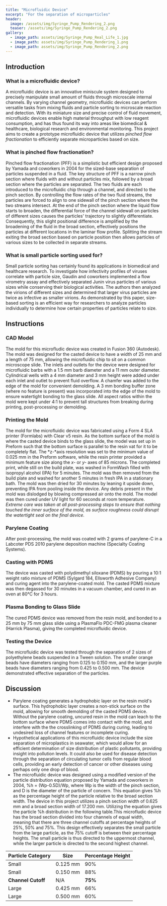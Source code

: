 ```yaml
---
title: "Microfluidic Device"
excerpt: "For the separation of microparticles"
header:
  image: /assets/img/Syringe_Pump_Rendering_2.png
  teaser: /assets/img/Syringe_Pump_Rendering_2.png
gallery:
  - image_path: assets/img/Syringe_Pump_Real_Life_1.jpg
  - image_path: assets/img/Syringe_Pump_Rendering_1.png
  - image_path: assets/img/Syringe_Pump_Rendering_2.png
---
```


## **Introduction**

### What is a microfluidic device?
A microfluidic device is an innovative miniscule system designed to precisely manipulate small amount of fluids through microscale internal channels. By varying channel geometry, microfluidic devices can perform versatile tasks from mixing fluids and particle sorting to microscale reaction and detection. With its miniature size and precise control of fluid movement, microfluidic devices enable high material throughput with low reagent consumption, and has thus found its way into areas like biomedical & healthcare, biological research and environmental monitoring. This project aims to create a prototype microfluidic device that utilizes *pinched flow fractionation* to efficiently separate microparticles based on size.

### What is pinched flow fractionation?
Pinched flow fractionation (PFF) is a simplistic but efficient design proposed by Yamada and coworkers in 2004 for the sized-base separation of particles suspended in a fluid. The key structure of PFF is a narrow pinch section where fluids with and without particles mix, followed by a broad section where the particles are separated. The two fluids are each introduced to the microfluidic chip through a channel, and directed to the pinch section. By controlling the flow rates of the two fluid streams, the particles are forced to align to one sidewall of the pinch section where the two streams intersect. At the end of the pinch section where the liquid flow starts to broaden, the differential force of the channel sidewall on particles of different sizes causes the particles' trajectory to slightly differentiate. Consequently, this slight positional difference is amplified by the broadening of the fluid in the broad section, effectively positions the particles at different locations in the laminar flow profile. Splitting the stream exiting the broad section based on particle position then allows particles of various sizes to be collected in separate streams.

### What is small particle sorting used for?
Small particle sorting has certainly found its applications in biomedical and healthcare research. To investigate how infectivity profiles of viruses correlate with particle size, Gaudin and coworkers implemented a flow virometry assay and effectively separated Junin virus particles of various sizes while conserving their biological activities. The authors then analyzed the virions of different sizes and determined that larger virus particles are twice as infective as smaller virions. As demonstrated by this paper, size-based sorting is an efficient way for researchers to analyze particles individually to determine how certain properties of particles relate to size.

## **Instructions**

### CAD Model
The mold for this microfludic device was created in Fusion 360 (Autodesk). The mold was designed for the casted device to have a width of 25 mm and a length of 75 mm, allowing the microfluidic chip to sit on a common microscope slide. The inlets and outlets for the device were designed for microfluidic barbs with a 1.5 mm barb diameter and a 11 mm outer diameter. Cylindrical wells with a 4 mm diameter and 3 mm height were added under each inlet and outlet to prevent fluid overflow. A chamfer was added to the edge of the mold for convenient demolding. A 3 mm bonding buffer zone (where no feature is present) was incorporated into the edge of the mold to ensure watertight bonding to the glass slide.  All aspect ratios within the mold were kept under 4:1 to prevent tall structures from breaking during printing, post-processing or demolding.

### Printing the Mold
The mold for the microfluidic device was fabricated using a Form 4 SLA printer (Formlabs) with Clear v5 resin. As the bottom surface of the mold is where the casted device binds to the glass slide, the model was set up in Preform such that the bottom surface is parallel to the resin vat for it to be completely flat. The *z-*axis resolution was set to the minimum value of 0.025 mm in the Preform software, while the resin printer provided a minimum feature size along the *x-* or *y-* axes of 85 microns. The completed print, while still on the build plate, was washed in FormWash filled with isopropyl alcohol (IPA) for 5 minutes. The mold was then removed from the build plate and washed for another 5 minutes in fresh IPA in a stationary bath. The mold was then dried for 30 minutes by leaning it upside down, preventing IPA from pooling inside the device. Any debris present in the mold was dislodged by blowing compressed air onto the mold. The model was then cured under UV light for 60 seconds at room temperature. 
*Extreme care was taken at all post-processing steps to ensure that nothing touched the inner surface of the mold, as surface roughness could disrupt the watertight seal on the final device.*

### Parylene Coating
After post-processing, the mold was coated with 2 grams of parylene-C in a Labcoter PDS 2010 parylene deposition machine (Specialty Coating Systems).

### Casting with PDMS
The device was casted with polydimethyl siloxane (PDMS) by pouring a 10:1 weight ratio mixture of PDMS (Sylgard 184, Ellsworth Adhesive Company) and curing agent into the parylene-coated mold. The casted PDMS mixture was then degassed for 30 minutes in a vacuum chamber, and cured in an oven at 80°C for 3 hours.

### Plasma Bonding to Glass Slide
The cured PDMS device was removed from the resin mold, and bonded to a 25 mm by 75 mm glass slide using a PlasmaFlo PDC-FMG plasma cleaner (Harrick Plasma), giving the completed microfluidic device.

### Testing the Device
The microfluidic device was tested through the separation of 2 sizes of polyethylene beads suspended in a Tween solution. The smaller orange beads have diameters ranging from 0.125 to 0.150 mm, and the larger purple beads have diameters ranging from 0.425 to 0.500 mm. The device demonstrated effective separation of the particles.

## Discussion
- Parylene coating generates a hydrophobic layer on the resin mold's surface. This hydrophobic layer creates a non-stick surface on the mold, allowing for smooth demolding of the casted PDMS device. Without the parylene coating, uncured resin in the mold can leach to the bottom surface where PDMS comes into contact with the mold, and interfere with the the crosslinking of PDMS during curing, leading to undesired loss of channel features or incomplete curing.
- Hypothetical applications of this microfluidic device include the size separation of microplastics in seawater, which would allow for an efficient determination of size distribution of plastic pollutants, providing insight into pollution levels. It could also be used for disease detection through the separation of circulating tumor cells from regular blood cells, providing an early detection of cancer or other diseases using perhaps only one drop of blood.
- The microfluidic device was designed using a modified version of the particle distribution equation proposed by Yamada and coworkers in 2004, %h = (Wp-0.5D)/Wp, where Wp is the width of the pinch section, and D is the diameter of the particle of concern. This equation gives %h as the percentage height of the particle relative to the broad section width. The device in this project utilizes a pinch section width of 0.625 mm and a broad section width of 17.200 mm. Utilizing the equation gives the particle %h distribution in the following table.This microfludic device has the broad section divided into four channels of equal width, meaning that there are three channel cutoffs at percentage heights of 25%, 50% and 75%. This design effectively separates the small particle from the large particle, as the 75% cutoff is between their percentage heights. The small particle is thus directed to the uppermost channel, while the larger particle is directed to the second highest channel.

| Particle Category | Size | Percentage Height |
| --- | --- | --- |
| Small | 0.125 mm | 90% |
| Small | 0.150 mm | 88% |
| **Channel Cutoff** | N/A | **75%** |
| Large | 0.425 mm | 66% |
| Large | 0.500 mm | 60% |











